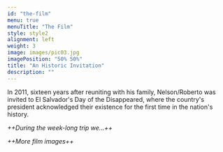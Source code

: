 ```yaml
---
id: "the-film"
menu: true
menuTitle: "The Film"
style: style2
alignment: left
weight: 3
image: images/pic03.jpg
imagePosition: "50% 50%"
title: "An Historic Invitation"
description: ""
---
```


In 2011, sixteen years after reuniting with his family, Nelson/Roberto was invited to El Salvador's Day of the Disappeared, where the country's president acknowledged their existence for the first time in the nation's history.

_++During the week-long trip we...++_

_++More film images++_